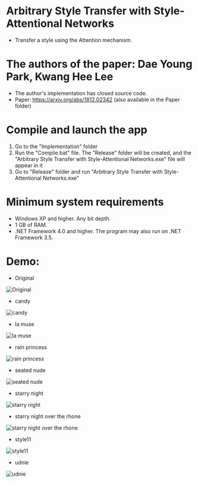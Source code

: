 # Arbitrary Style Transfer with Style-Attentional Networks
* Transfer a style using the Attention mechanism.

# The authors of the paper: Dae Young Park, Kwang Hee Lee
* The author's implementation has closed source code.
* Paper: https://arxiv.org/abs/1812.02342 (also available in the Paper folder)

# Compile and launch the app
1. Go to the "Implementation" folder
2. Run the "Compile.bat" file. The "Release" folder will be created, and the "Arbitrary Style Transfer with Style-Attentional Networks.exe" file will appear in it
3. Go to "Release" folder and run "Arbitrary Style Transfer with Style-Attentional Networks.exe"

# Minimum system requirements
* Windows XP and higher. Any bit depth.
* 1 GB of RAM.
* .NET Framework 4.0 and higher. The program may also run on .NET Framework 3.5.

# Demo:

* Original

![Original](https://github.com/ColorfulSoft/StyleTransfer-Colorization-SuperResolution/blob/master/Style%20Transfer/2018.%20Arbitrary%20Style%20Transfer%20with%20Style-Attentional%20Networks/Examples/chicago.jpg)

* candy

![candy](https://github.com/ColorfulSoft/StyleTransfer-Colorization-SuperResolution/blob/master/Style%20Transfer/2018.%20Arbitrary%20Style%20Transfer%20with%20Style-Attentional%20Networks/Examples/candy.jpg)

* la muse

![la muse](https://github.com/ColorfulSoft/StyleTransfer-Colorization-SuperResolution/blob/master/Style%20Transfer/2018.%20Arbitrary%20Style%20Transfer%20with%20Style-Attentional%20Networks/Examples/la_muse.jpg)

* rain princess

![rain princess](https://github.com/ColorfulSoft/StyleTransfer-Colorization-SuperResolution/blob/master/Style%20Transfer/2018.%20Arbitrary%20Style%20Transfer%20with%20Style-Attentional%20Networks/Examples/rain_princess.jpg)

* seated nude

![seated nude](https://github.com/ColorfulSoft/StyleTransfer-Colorization-SuperResolution/blob/master/Style%20Transfer/2018.%20Arbitrary%20Style%20Transfer%20with%20Style-Attentional%20Networks/Examples/seated_nude.jpg)

* starry night

![starry night](https://github.com/ColorfulSoft/StyleTransfer-Colorization-SuperResolution/blob/master/Style%20Transfer/2018.%20Arbitrary%20Style%20Transfer%20with%20Style-Attentional%20Networks/Examples/starry_night.jpg)

* starry night over the rhone

![starry night over the rhone](https://github.com/ColorfulSoft/StyleTransfer-Colorization-SuperResolution/blob/master/Style%20Transfer/2018.%20Arbitrary%20Style%20Transfer%20with%20Style-Attentional%20Networks/Examples/starry_night_over_the_rhone.jpg)

* style11

![style11](https://github.com/ColorfulSoft/StyleTransfer-Colorization-SuperResolution/blob/master/Style%20Transfer/2018.%20Arbitrary%20Style%20Transfer%20with%20Style-Attentional%20Networks/Examples/style11.jpg)

* udnie

![udnie](https://github.com/ColorfulSoft/StyleTransfer-Colorization-SuperResolution/blob/master/Style%20Transfer/2018.%20Arbitrary%20Style%20Transfer%20with%20Style-Attentional%20Networks/Examples/udnie.jpg)
